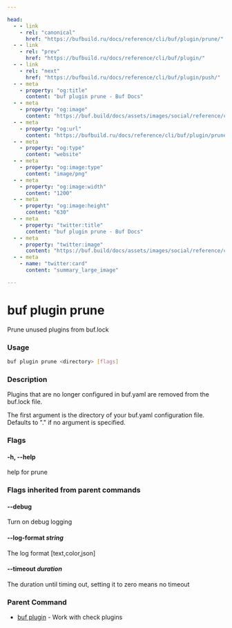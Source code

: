 ```yaml
---

head:
  - - link
    - rel: "canonical"
      href: "https://bufbuild.ru/docs/reference/cli/buf/plugin/prune/"
  - - link
    - rel: "prev"
      href: "https://bufbuild.ru/docs/reference/cli/buf/plugin/"
  - - link
    - rel: "next"
      href: "https://bufbuild.ru/docs/reference/cli/buf/plugin/push/"
  - - meta
    - property: "og:title"
      content: "buf plugin prune - Buf Docs"
  - - meta
    - property: "og:image"
      content: "https://buf.build/docs/assets/images/social/reference/cli/buf/plugin/prune.png"
  - - meta
    - property: "og:url"
      content: "https://bufbuild.ru/docs/reference/cli/buf/plugin/prune/"
  - - meta
    - property: "og:type"
      content: "website"
  - - meta
    - property: "og:image:type"
      content: "image/png"
  - - meta
    - property: "og:image:width"
      content: "1200"
  - - meta
    - property: "og:image:height"
      content: "630"
  - - meta
    - property: "twitter:title"
      content: "buf plugin prune - Buf Docs"
  - - meta
    - property: "twitter:image"
      content: "https://buf.build/docs/assets/images/social/reference/cli/buf/plugin/prune.png"
  - - meta
    - name: "twitter:card"
      content: "summary_large_image"

---
```


# buf plugin prune

Prune unused plugins from buf.lock

### Usage

```sh
buf plugin prune <directory> [flags]
```

### Description

Plugins that are no longer configured in buf.yaml are removed from the buf.lock file.

The first argument is the directory of your buf.yaml configuration file. Defaults to "." if no argument is specified.

### Flags

#### \-h, --help

help for prune

### Flags inherited from parent commands

#### \--debug

Turn on debug logging

#### \--log-format _string_

The log format \[text,color,json\]

#### \--timeout _duration_

The duration until timing out, setting it to zero means no timeout

### Parent Command

- [buf plugin](../) - Work with check plugins
